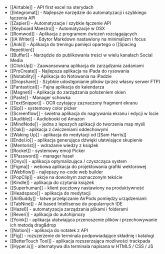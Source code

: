 - [[Airtable]] - API first excel na sterydach
- [[Integromat]] - Najlepsze narzędzie do automatyzacji i szybkiego łączenia API
- [[Zapier]] - Automatyzacje i szybkie łączenie API
- [[Keyboard Maestro]] - Automatyzacje w OSX
- [[Romwod]] - Aplikacja z programem ćwiczeń rozciągających
- [[iA Writer]] - Edytor Markdown nastawiony na minimalizm i focus
- [[Anki]] - Aplikacja do treningu pamięci opartego o [[Spacing Repetition]]
- [[Buffer]] - Narzędzie do publikowania treści w wielu kanałach Social Media
- [[ClickUp]] - Zaawansowana aplikacja do zarządzania zadaniami
- [[ProCreate]] - Najlepsza aplikacja na iPada do rysowania
- [[Notability]] - Aplikacja do Notowania na iPadzie
- [[Dropshare]] - Szybkie udostępnianie plików (przez własny serwer FTP)
- [[Fantastical]] - Fajna aplikacja do kalendarza
- [[Magnet]] - Aplikacja do zarządzania położeniem okien
- [[Paste]] - Manager schowka
- [[TextSnipper]] - OCR czytający zaznaczony fragment ekranu
- [[Sip]] - systemowy color picker
- [[Screenflow]] - świetna aplikacja do nagrywania ekranu i edycji w locie
- [[Audible]] - Audiobooki od Amazon
- [[MindNode]] - jedna z lepszych aplikacji do tworzenia map myśli
- [[Oak]] - aplikacja z ćwiczeniami oddechowymi
- [[Waking Up]] - aplikacja do medytacji od [[Sam Harris]]
- [[Endel.io]] - aplikacja generująca dźwięki ułatwiające skupienie 
- [[Mentorist]] - wdrażanie wiedzy z książek
- [[Rocket]] - systemowy emoji Picker
- [[1Password]] - manager haseł
- [[Onyx]] - aplikacja optymalizująca / czyszcząca system
- [[Figma]] - webowa aplikacja do projektowania grafiki wektorowej
- [[Webflow]] - najlepszy no-code web builder
- [[PopClip]] - akcje na dowolnym zaznaczonym tekście
- [[Kindle]] - aplikacja do czytania książek
- [[Superhuman]] - klient pocztowy nastawiony na produktywność
- [[Headspace]] - aplikacja do medytacji
- [[AirBuddy]] - łatwe przełączanie AirPods pomiędzy urządzeniami
- [[TabNine]] - AI based Intellisense do popularnych IDE
- [[Hazel]] - automatyzacja zarządzania plikami i folderami
- [[Reveri]] - aplikacja do autohipnozy
- [[Yoink]] - aplikacja ułatwiająca przenoszenie plików i przechowywanie ich metodą drag&drop
- [[Notion]] - aplikacja do notatek z API 
- [[Fig]] - rozszerzenie do terminala podpowiadające składnię i katalogi
- [[BetterTouch Tool]] - aplikacja rozszerzająca możliwości trackpada
- [[Hyper.is]] - alternatywa dla terminala napisana w HTML5 / CSS / JS